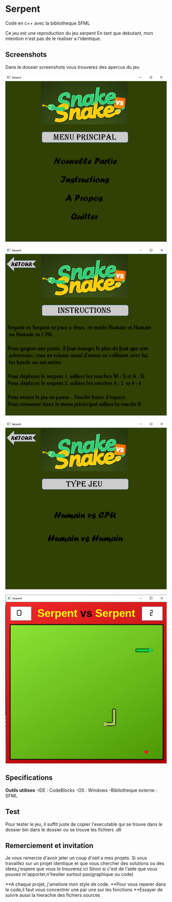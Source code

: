 # Serpent
Codé en c++ avec la bibliotheque SFML

Ce jeu est une reproduction du jeu serpent
En tant que debutant, mon intention n'est pas de le realiser a l'identique.


## Screenshots
Dans le dossier screenshots vous trouverez des apercus du jeu

![Menu Principal](/screenshots/menuP.png)

![Instructions](/screenshots/instructions.png)

![Menu Type Jeu](/screenshots/menuTJ.png)

![Affichage Jeu](/screenshots/affichageJ.png)

## Specifications
**Outils utilises**
-IDE : CodeBlocks
-OS  : Windows
-Bibliotheque externe : SFML

## Test
Pour tester le jeu, il suffit juste de copier l'executable qui se trouve dans le dossier bin
dans le dossier ou se trouve les fichiers .dll

## Remerciement et invitation
Je vous remercie d'avoir jeter un coup d'oeil a mes projets.
Si vous travaillez sur un projet identique et que vous chercher des solutions ou des idees,j'espere que vous le trouverez ici
Sinon si c'est de l'aide que vous pouvez m'apporter,n'hesiter surtout pas(graphique ou code) 


**A chaque projet, j'ameliore mon style de code.
**Pour vous reperer dans le code,il faut vous concentrer une par une sur les fonctions 
**Essayer de suivre aussi la hierachie des fichiers sources




